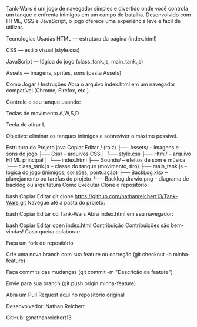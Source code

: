 Tank-Wars é um jogo de navegador simples e divertido onde você controla um tanque e enfrenta inimigos em um campo de batalha. Desenvolvido com HTML, CSS e JavaScript, o jogo oferece uma experiência leve e fácil de utilizar.

Tecnologias Usadas
HTML — estrutura da página (index.html)

CSS — estilo visual (style.css)

JavaScript — lógica do jogo (class_tank.js, main_tank.js)

Assets — imagens, sprites, sons (pasta Assets)

Como Jogar / Instruções
Abra o arquivo index.html em um navegador compatível (Chrome, Firefox, etc.).

Controle o seu tanque usando:

Teclas de movimento A,W,S,D

Tecla de atirar L

Objetivo: eliminar os tanques inimigos e sobreviver o máximo possível.

Estrutura do Projeto
java
Copiar
Editar
/ (raiz)
├── Assets/             – imagens e sons do jogo
├── Css/                – arquivos CSS
│   └── style.css
├── Html/               – arquivo HTML principal
│   └── index.html
├── Sounds/             – efeitos de som e música
├── class_tank.js       – classe do tanque (movimento, tiro)
├── main_tank.js        – lógica do jogo (inimigos, colisões, pontuação)
├── BackLog.xlsx        – planejamento ou tarefas do projeto
└── Backlog.drawio.png  – diagrama de backlog ou arquitetura
Como Executar
Clone o repositório:

bash
Copiar
Editar
git clone https://github.com/nathanreichert13/Tank-Wars.git
Navegue até a pasta do projeto:

bash
Copiar
Editar
cd Tank-Wars
Abra index.html em seu navegador:

bash
Copiar
Editar
open index.html
Contribuição
Contribuições são bem-vindas! Caso queira colaborar:

Faça um fork do repositório

Crie uma nova branch com sua feature ou correção (git checkout -b minha-feature)

Faça commits das mudanças (git commit -m "Descrição da feature")

Envie para sua branch (git push origin minha-feature)

Abra um Pull Request aqui no repositório original

Desenvolvedor: Nathan Reichert

GitHub: @nathanreichert13
